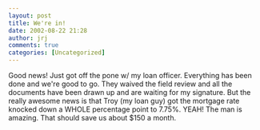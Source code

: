 ```yaml
---
layout: post
title: We're in!
date: 2002-08-22 21:28
author: jrj
comments: true
categories: [Uncategorized]
---
```

Good news! Just got off the pone w/ my loan officer. Everything has been done and we're good to go. They waived the field review and all the documents have been drawn up and are waiting for my signature. But the really awesome news is that Troy (my loan guy) got the mortgage rate knocked down a WHOLE percentage point to 7.75%. YEAH! The man is amazing. That should save us about $150 a month.
